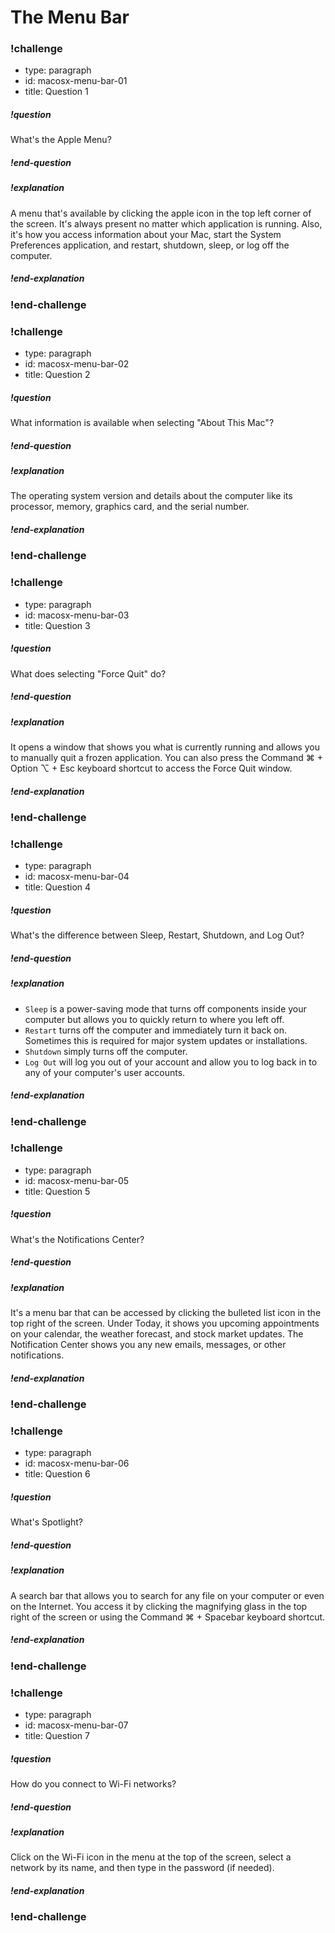 # The Menu Bar

### !challenge
* type: paragraph
* id: macosx-menu-bar-01
* title: Question 1

##### !question
What's the Apple Menu?
##### !end-question

##### !explanation
A menu that's available by clicking the apple icon in the top left corner of the screen. It's always present no matter which application is running. Also, it's how you access information about your Mac, start the System Preferences application, and restart, shutdown, sleep, or log off the computer.
##### !end-explanation
### !end-challenge

### !challenge
* type: paragraph
* id: macosx-menu-bar-02
* title: Question 2

##### !question
What information is available when selecting "About This Mac"?
##### !end-question

##### !explanation
The operating system version and details about the computer like its processor, memory, graphics card, and the serial number.
##### !end-explanation
### !end-challenge

### !challenge
* type: paragraph
* id: macosx-menu-bar-03
* title: Question 3

##### !question
What does selecting "Force Quit" do?
##### !end-question

##### !explanation
It opens a window that shows you what is currently running and allows you to manually quit a frozen application. You can also press the Command ⌘ + Option ⌥ + Esc keyboard shortcut to access the Force Quit window.
##### !end-explanation
### !end-challenge

### !challenge
* type: paragraph
* id: macosx-menu-bar-04
* title: Question 4

##### !question
What's the difference between Sleep, Restart, Shutdown, and Log Out?
##### !end-question

##### !explanation
- `Sleep` is a power-saving mode that turns off components inside your computer but allows you to quickly return to where you left off.
- `Restart` turns off the computer and immediately turn it back on. Sometimes this is required for major system updates or installations.
- `Shutdown` simply turns off the computer.
- `Log Out` will log you out of your account and allow you to log back in to any of your computer's user accounts.
##### !end-explanation
### !end-challenge

### !challenge
* type: paragraph
* id: macosx-menu-bar-05
* title: Question 5

##### !question
What's the Notifications Center?
##### !end-question

##### !explanation
It's a menu bar that can be accessed by clicking the bulleted list icon in the top right of the screen. Under Today, it shows you upcoming appointments on your calendar, the weather forecast, and stock market updates. The Notification Center shows you any new emails, messages, or other notifications.
##### !end-explanation
### !end-challenge

### !challenge
* type: paragraph
* id: macosx-menu-bar-06
* title: Question 6

##### !question
What's Spotlight?
##### !end-question

##### !explanation
A search bar that allows you to search for any file on your computer or even on the Internet. You access it by clicking the magnifying glass in the top right of the screen or using the Command ⌘ + Spacebar keyboard shortcut.
##### !end-explanation
### !end-challenge

### !challenge
* type: paragraph
* id: macosx-menu-bar-07
* title: Question 7

##### !question
How do you connect to Wi-Fi networks?
##### !end-question

##### !explanation
Click on the Wi-Fi icon in the menu at the top of the screen, select a network by its name, and then type in the password (if needed).
##### !end-explanation
### !end-challenge
